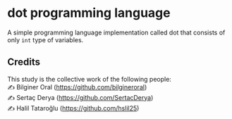 # dot programming language
A simple programming language implementation called dot that consists of only ```int``` type of variables.

## Credits
This study is the collective work of the following people:   
✍️ Bilginer Oral (https://github.com/bilgineroral)  
✍️ Sertaç Derya (https://github.com/SertacDerya)  
✍️ Halil Tataroğlu (https://github.com/hslil25)  
